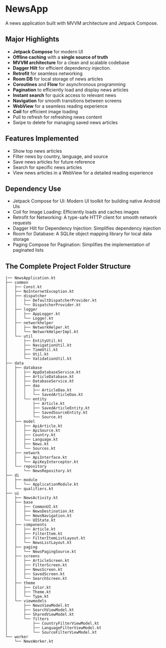 # NewsApp

A news application built with MVVM architecture and Jetpack Compose.

## Major Highlights

- **Jetpack Compose** for modern UI
- **Offline caching** with a **single source of truth**
- **MVVM architecture** for a clean and scalable codebase
- **Dagger Hilt** for efficient dependency injection.
- **Retrofit** for seamless networking
- **Room DB** for local storage of news articles
- **Coroutines** and **Flow** for asynchronous programming
- **Pagination** to efficiently load and display news articles
- **Instant search** for quick access to relevant news
- **Navigation** for smooth transitions between screens
- **WebView** for a seamless reading experience
- **Coil** for efficient image loading
- Pull to refresh for refreshing news content
- Swipe to delete for managing saved news articles

## Features Implemented

- Show top news articles
- Filter news by country, language, and source
- Save news articles for future reference
- Search for specific news articles
- View news articles in a WebView for a detailed reading experience

## Dependency Use

- Jetpack Compose for UI: Modern UI toolkit for building native Android UIs
- Coil for Image Loading: Efficiently loads and caches images
- Retrofit for Networking: A type-safe HTTP client for smooth network requests
- Dagger Hilt for Dependency Injection: Simplifies dependency injection
- Room for Database: A SQLite object mapping library for local data storage
- Paging Compose for Pagination: Simplifies the implementation of paginated lists

## The Complete Project Folder Structure

```
|── NewsApplication.kt
├── common
│   ├── Const.kt
│   ├── NoInternetException.kt
│   ├── dispatcher
│   │   ├── DefaultDispatcherProvider.kt
│   │   └── DispatcherProvider.kt
│   ├── logger
│   │   ├── AppLogger.kt
│   │   └── Logger.kt
│   ├── networkhelper
│   │   ├── NetworkHelper.kt
│   │   └── NetworkHelperImpl.kt
│   └── util
│       ├── EntityUtil.kt
│       ├── NavigationUtil.kt
│       ├── TimeUtil.kt
│       ├── Util.kt
│       └── ValidationUtil.kt
├── data
│   ├── database
│   │   ├── AppDatabaseService.kt
│   │   ├── ArticleDatabase.kt
│   │   ├── DatabaseService.kt
│   │   ├── dao
│   │   │   ├── ArticleDao.kt
│   │   │   └── SavedArticleDao.kt
│   │   └── entity
│   │       ├── Article.kt
│   │       ├── SavedArticleEntity.kt
│   │       ├── SavedSourceEntity.kt
│   │       └── Source.kt
│   ├── model
│   │   ├── ApiArticle.kt
│   │   ├── ApiSource.kt
│   │   ├── Country.kt
│   │   ├── Language.kt
│   │   ├── News.kt
│   │   └── Sources.kt
│   ├── network
│   │   ├── ApiInterface.kt
│   │   └── ApiKeyInterceptor.kt
│   └── repository
│       └── NewsRepository.kt
├── di
│   ├── module
│   │   └── ApplicationModule.kt
│   └── qualifiers.kt
├── ui
│   ├── NewsActivity.kt
│   ├── base
│   │   ├── CommonUI.kt
│   │   ├── NewsDestination.kt
│   │   ├── NewsNavigation.kt
│   │   └── UIState.kt
│   ├── components
│   │   ├── Article.kt
│   │   ├── FilterItem.kt
│   │   ├── FilterItemListLayout.kt
│   │   └── NewsListLayout.kt
│   ├── paging
│   │   └── NewsPagingSource.kt
│   ├── screens
│   │   ├── ArticleScreen.kt
│   │   ├── FilterScreen.kt
│   │   ├── NewsScreen.kt
│   │   ├── SavedScreen.kt
│   │   └── SearchScreen.kt
│   ├── theme
│   │   ├── Color.kt
│   │   ├── Theme.kt
│   │   └── Type.kt
│   └── viewmodels
│       ├── NewsViewModel.kt
│       ├── SearchViewModel.kt
│       ├── SharedViewModel.kt
│       └── filters
│           ├── CountryFilterViewModel.kt
│           ├── LanguageFilterViewModel.kt
│           └── SourceFilterViewModel.kt
└── worker
    └── NewsWorker.kt
```

